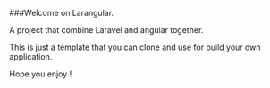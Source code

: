 ###Welcome on Larangular.

A project that combine Laravel and angular together.

This is just a template that you can clone and use for build your own application.

Hope you enjoy !
